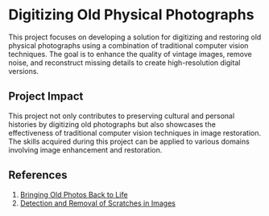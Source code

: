# Digitizing Old Physical Photographs
This project focuses on developing a solution for digitizing and restoring old physical photographs using a combination of traditional computer vision techniques. The goal is to enhance the quality of vintage images, remove noise, and reconstruct missing details to create high-resolution digital versions.

## Project Impact
This project not only contributes to preserving cultural and personal histories by digitizing old photographs but also showcases the effectiveness of traditional computer vision techniques in image restoration. The skills acquired during this project can be applied to various domains involving image enhancement and restoration.

## References
1. [Bringing Old Photos Back to Life](https://doi.org/10.48550/arXiv.2004.09484)
2. [Detection and Removal of Scratches in Images](https://doi.org/10.1007/978-3-319-03844-5_22)
